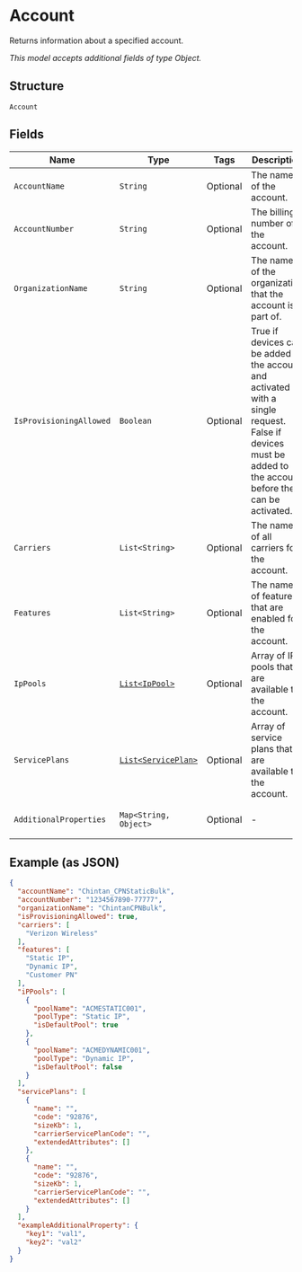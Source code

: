 
# Account

Returns information about a specified account.

*This model accepts additional fields of type Object.*

## Structure

`Account`

## Fields

| Name | Type | Tags | Description | Getter | Setter |
|  --- | --- | --- | --- | --- | --- |
| `AccountName` | `String` | Optional | The name of the account. | String getAccountName() | setAccountName(String accountName) |
| `AccountNumber` | `String` | Optional | The billing number of the account. | String getAccountNumber() | setAccountNumber(String accountNumber) |
| `OrganizationName` | `String` | Optional | The name of the organization that the account is part of. | String getOrganizationName() | setOrganizationName(String organizationName) |
| `IsProvisioningAllowed` | `Boolean` | Optional | True if devices can be added to the account and activated with a single request. False if devices must be added to the account before they can be activated. | Boolean getIsProvisioningAllowed() | setIsProvisioningAllowed(Boolean isProvisioningAllowed) |
| `Carriers` | `List<String>` | Optional | The names of all carriers for the account. | List<String> getCarriers() | setCarriers(List<String> carriers) |
| `Features` | `List<String>` | Optional | The names of features that are enabled for the account. | List<String> getFeatures() | setFeatures(List<String> features) |
| `IpPools` | [`List<IpPool>`](../../doc/models/ip-pool.md) | Optional | Array of IP pools that are available to the account. | List<IpPool> getIpPools() | setIpPools(List<IpPool> ipPools) |
| `ServicePlans` | [`List<ServicePlan>`](../../doc/models/service-plan.md) | Optional | Array of service plans that are available to the account. | List<ServicePlan> getServicePlans() | setServicePlans(List<ServicePlan> servicePlans) |
| `AdditionalProperties` | `Map<String, Object>` | Optional | - | Object getAdditionalProperty(String key) | additionalProperty(String key, Object value) |

## Example (as JSON)

```json
{
  "accountName": "Chintan_CPNStaticBulk",
  "accountNumber": "1234567890-77777",
  "organizationName": "ChintanCPNBulk",
  "isProvisioningAllowed": true,
  "carriers": [
    "Verizon Wireless"
  ],
  "features": [
    "Static IP",
    "Dynamic IP",
    "Customer PN"
  ],
  "iPPools": [
    {
      "poolName": "ACMESTATIC001",
      "poolType": "Static IP",
      "isDefaultPool": true
    },
    {
      "poolName": "ACMEDYNAMIC001",
      "poolType": "Dynamic IP",
      "isDefaultPool": false
    }
  ],
  "servicePlans": [
    {
      "name": "",
      "code": "92876",
      "sizeKb": 1,
      "carrierServicePlanCode": "",
      "extendedAttributes": []
    },
    {
      "name": "",
      "code": "92876",
      "sizeKb": 1,
      "carrierServicePlanCode": "",
      "extendedAttributes": []
    }
  ],
  "exampleAdditionalProperty": {
    "key1": "val1",
    "key2": "val2"
  }
}
```

